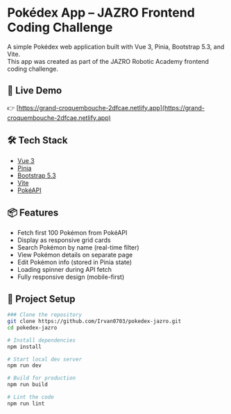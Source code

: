 # Pokédex App – JAZRO Frontend Coding Challenge

A simple Pokédex web application built with Vue 3, Pinia, Bootstrap 5.3, and Vite.  
This app was created as part of the JAZRO Robotic Academy frontend coding challenge.

## 🔗 Live Demo

👉 [https://grand-croquembouche-2dfcae.netlify.app](https://grand-croquembouche-2dfcae.netlify.app)

## 🛠️ Tech Stack

- [Vue 3](https://vuejs.org/)
- [Pinia](https://pinia.vuejs.org/)
- [Bootstrap 5.3](https://getbootstrap.com/)
- [Vite](https://vitejs.dev/)
- [PokéAPI](https://pokeapi.co/)

## 📦 Features

- Fetch first 100 Pokémon from PokéAPI
- Display as responsive grid cards
- Search Pokémon by name (real-time filter)
- View Pokémon details on separate page
- Edit Pokémon info (stored in Pinia state)
- Loading spinner during API fetch
- Fully responsive design (mobile-first)

## 🚀 Project Setup


```bash
### Clone the repository
git clone https://github.com/Irvan0703/pokedex-jazro.git
cd pokedex-jazro

# Install dependencies
npm install

# Start local dev server
npm run dev

# Build for production
npm run build

# Lint the code
npm run lint
